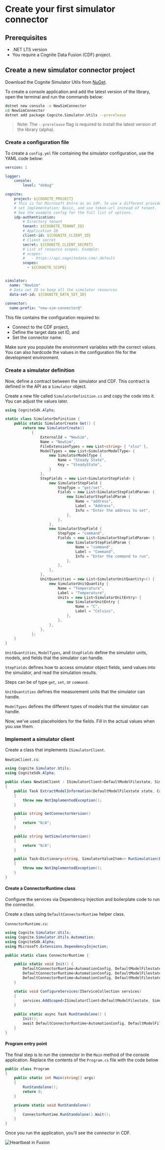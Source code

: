 # Create your first simulator connector

## Prerequisites
  - .NET LTS version
  - You require a Cognite Data Fusion (CDF) project.

## Create a new simulator connector project

Download the Cognite Simulator Utils from [NuGet](https://www.nuget.org/packages/Cognite.Simulator.Utils/).

To create a console application and add the latest version of the library, open the terminal and run the commands below:
```sh
dotnet new console -o NewSimConnector
cd NewSimConnector
dotnet add package Cognite.Simulator.Utils --prerelease
```
> Note: The `--prerelease` flag is required to install the latest version of the library (alpha).

### Create a configuration file

To create a `config.yml` file containing the simulator configuration, use the YAML code below:

```yaml
version: 1

logger:
    console:
        level: "debug"

cognite:
    project: ${COGNITE_PROJECT}
    # This is for Microsoft Entra as an IdP. To use a different provider:
    # set implementation: Basic, and use token-url instead of tenant.
    # See the example config for the full list of options.
    idp-authentication:
        # Directory tenant
        tenant: ${COGNITE_TENANT_ID}
        # Application ID
        client-id: ${COGNITE_CLIENT_ID}
        # Client secret
        secret: ${COGNITE_CLIENT_SECRET}
        # List of resource scopes. Example:
        # scopes:
        #   - https://api.cognitedata.com/.default
        scopes:
          - ${COGNITE_SCOPE}


simulator:
  name: "NewSim"
  # Data set ID to keep all the simulator resources
  data-set-id: ${COGNITE_DATA_SET_ID}
    
connector:
  name-prefix: "new-sim-connector@"
```

This file contains the configuration required to:
- Connect to the CDF project,
- Define the target data set ID, and 
- Set the connector name.

Make sure you populate the environment variables with the correct values. You can also hardcode the values in the configuration file for the development environment.

### Create a simulator definition

Now, define a contract between the simulator and CDF. This contract is defined in the API as a `Simulator` object.

Create a new file called `SimulatorDefinition.cs` and copy the code into it. You can adjust the values later.

```csharp
using CogniteSdk.Alpha;

static class SimulatorDefinition {
    public static SimulatorCreate Get() {
        return new SimulatorCreate()
            {
                ExternalId = "NewSim",
                Name = "NewSim",
                FileExtensionTypes = new List<string> { "xlsx" },
                ModelTypes = new List<SimulatorModelType> {
                    new SimulatorModelType {
                        Name = "Steady State",
                        Key = "SteadyState",
                    }
                },
                StepFields = new List<SimulatorStepField> {
                    new SimulatorStepField {
                        StepType = "get/set",
                        Fields = new List<SimulatorStepFieldParam> {
                            new SimulatorStepFieldParam {
                                Name = "address",
                                Label = "Address",
                                Info = "Enter the address to set",
                            },
                        },
                    },
                    new SimulatorStepField {
                        StepType = "command",
                        Fields = new List<SimulatorStepFieldParam> {
                            new SimulatorStepFieldParam {
                                Name = "command",
                                Label = "Command",
                                Info = "Enter the command to run",
                            },
                        },
                    },
                },
                UnitQuantities = new List<SimulatorUnitQuantity>() {
                    new SimulatorUnitQuantity {
                        Name = "Temperature",
                        Label = "Temperature",
                        Units = new List<SimulatorUnitEntry> {
                            new SimulatorUnitEntry {
                                Name = "C",
                                Label = "Celsius",
                            },
                        },
                    },
                },
            };
    }
}
```

`UnitQuantities`, `ModelTypes`, and `StepFields` define the simulator units, models, and fields that the simulator can handle.

`StepFields` defines how to access simulator object fields, send values into the simulator, and read the simulation results.

Steps can be of type `get`, `set`, or `command`.

`UnitQuantities` defines the measurement units that the simulator can handle.

`ModelTypes` defines the different types of models that the simulator can handle.

Now, we've used placeholders for the fields. Fill in the actual values when you use them.

### Implement a simulator client

Create a class that implements `ISimulatorClient`.

`NewSimClient.cs`:
```csharp
using Cognite.Simulator.Utils;
using CogniteSdk.Alpha;

public class NewSimClient : ISimulatorClient<DefaultModelFilestate, SimulatorRoutineRevision>
{
    public Task ExtractModelInformation(DefaultModelFilestate state, CancellationToken _token)
    {
        throw new NotImplementedException();
    }

    public string GetConnectorVersion()
    {
        return "N/A";
    }

    public string GetSimulatorVersion()
    {
        return "N/A";
    }

    public Task<Dictionary<string, SimulatorValueItem>> RunSimulation(DefaultModelFilestate modelState, SimulatorRoutineRevision simulationConfiguration, Dictionary<string, SimulatorValueItem> inputData)
    {
        throw new NotImplementedException();
    }
}
```
<!--We will implement the methods in the `NewSimClient` class later.-->

#### Create a ConnectorRuntime class

Configure the services via Dependency Injection and boilerplate code to run the connector.

Create a class using `DefaultConnectorRuntime` helper class.

`ConnectorRuntime.cs`:
```csharp
using Cognite.Simulator.Utils;
using Cognite.Simulator.Utils.Automation;
using CogniteSdk.Alpha;
using Microsoft.Extensions.DependencyInjection;

public static class ConnectorRuntime {

    public static void Init() {
        DefaultConnectorRuntime<AutomationConfig, DefaultModelFilestate, DefaultModelFileStatePoco>.ConfigureServices = ConfigureServices;
        DefaultConnectorRuntime<AutomationConfig, DefaultModelFilestate, DefaultModelFileStatePoco>.ConnectorName = "NewSim";
        DefaultConnectorRuntime<AutomationConfig, DefaultModelFilestate, DefaultModelFileStatePoco>.SimulatorDefinition = SimulatorDefinition.Get();
    }

    static void ConfigureServices(IServiceCollection services)
    {
        services.AddScoped<ISimulatorClient<DefaultModelFilestate, SimulatorRoutineRevision>, NewSimClient>();
    }
    
    public static async Task RunStandalone() {
        Init();
        await DefaultConnectorRuntime<AutomationConfig, DefaultModelFilestate, DefaultModelFileStatePoco>.RunStandalone().ConfigureAwait(false);
    }
}
```

#### Program entry point

The final step is to run the connector in the `Main` method of the console application.
Replace the contents of the `Program.cs` file with the code below

```csharp
public class Program
{
    public static int Main(string[] args)
    {
        RunStandalone();
        return 0;
    }

    private static void RunStandalone()
    {
        ConnectorRuntime.RunStandalone().Wait();
    }
}
```

Once you run the application, you'll see the connector in CDF.
<!--Change this line The connector can't do much yet, but it reports its "heartbeat" to the Cognite Data Fusion platform.-->

![Heartbeat in Fusion](../images/screenshot-heartbeat.png)